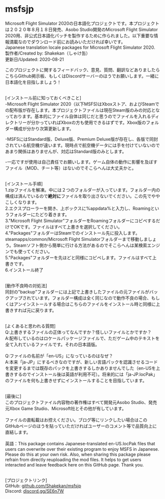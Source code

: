 # msfsjp
Microsoft Flight Simulator 2020の日本語化プロジェクトです。本プロジェクトは２０２０年８月１８日発売、Asobo Studio開発のMicrosoft Flight Simulator 2020用、非公式日本語化パッチを製作するために作られました。以下重要な情報満載なのでダウンロード前にお読みいただければ幸いです。
<br>Japanese translation locale packages for Microsoft Flight Simulator 2020.
<br>製作者/Created by: Shakekan（しゃけ缶）
<br>更新日/Updated: 2020-08-21


このプロジェクトに関するフィードバック、意見、質問、翻訳などありましたらこちらGithub掲示板、もしくはDiscordサーバーのほうでお願いします。一緒に日本語化を目指しましょう！


<br>[インストール前に知っておくべきこと]<br>
-Microsoft Flight Simulator 2020（以下MSFS)はXboxストア、およびSteamでの配布版が存在します。本プロジェクトファイルは現在Steam版のみの対応となっております。基本的にファイル自体は同じだと思うのでファイルを入れるディレクトリーが分かっていればXboxの方も使用できるはずです。Xbox版のフォルダー構成が分かり次第更新します。<br>

-MSFSにはStandard版、Deluxe版、Premium Deluxe版が存在し、各版で同封されている航空機が違います。現時点で航空機データには手を付けていないのであまり関係はありませんが、対応はStandard版のみとします。<br>

-一応ですが使用は自己責任でお願いします。ゲーム自体の動作に影響を及ぼすファイル（MOD、チート等）はないのでそこらへんは大丈夫かと。<br>


<br>[インストール手順]<br>
1.zipファイルを解凍。中には２つのフォルダーが入っています。フォルダー内の構成は済んでいるので<b>絶対に</b>ファイルを取り出さないでください。この先でややこしくなります。<br>
2.エクスプローラーを開き、上ボックスに%appdata%と入力し、Roamingというフォルダーにたどり着きます。<br>
3."Microsoft Flight Simulator"フォルダーをRoamingフォルダーにコピペするだけでOKです。ファイルはすべて上書きを選択してください。<br>
4."Packages"フォルダーはSteamでのインストール先に投入します。steamapps/common/Microsoft Flight Simulatorフォルダーまで移動しましょう。Steamソフト側から簡単に行ける方法があるのでそこらへんは某検索エンジンでも使ってください。<br>
5."Packages"フォルダーを先ほどと同様にコピペします。ファイルはすべて上書きです。<br>
6.インストール終了<br>


<br>[動作不良時の対処法]<br>
同封の"backup"フォルダーには上記で上書きしたファイルの元ファイルがバックアップされています。フォルダー構成は全く同じなので動作不良の場合、もしくはアンインストールする場合はこちらのファイルをインストール時と同様に上書きすれば元に戻ります。


<br>[よくあると思われる質問]<br>
Q:上書きするファイルの正体ってなんですか？怪しいファイルとかですか？<br>
A:配布しているのはロケールパッケージファイルで、ただゲーム中のテキストを全て入れているファイルです。それの日本語版。<br><br>
Q:ファイルの名前が「en-US」になっているのはなぜ？<br>
A:本来「ja-JP」にするべきなのですが、新しい言語パックを認識させるコードを変更するまでは既存のパックを上書きするしかありませんでした（en-USを上書きするのでインストール後は英語が利用不可）。将来的には「ja-JP.locPak」のファイルを何も上書きせずにインストールすることを目指しています。


<br>[最後に]<br>
このプロジェクトファイル内容物の著作権はすべて開発元Asobo Studio、発売元Xbox Game Studio、Microsoft社とその他が有しています。<br><br>
ファイルの直転載はお控えください。ブログ等にリンクしたい場合はこのGitHubページのほうを貼っていただければユーザーのコメント等で品質向上に直結します。<br><br>
英語：This package contains Japanese-translated en-US.locPak files that users can overwrite over their existing program to enjoy MSFS in Japanese. Please do this at your own risk. Also, when sharing this package please refrain from directly reuploading the mod files. It helps to get users interacted and leave feedback here on this GitHub page. Thank you.

<br>[プロジェクトリンク]<br>
GitHub: <a href="http://www.github.com/Shakekan/msfsjp">github.com/Shakekan/msfsjp</a><br>
Discord: <a href="https://discord.gg/SE6n7W">discord.gg/SE6n7W</a><br>
